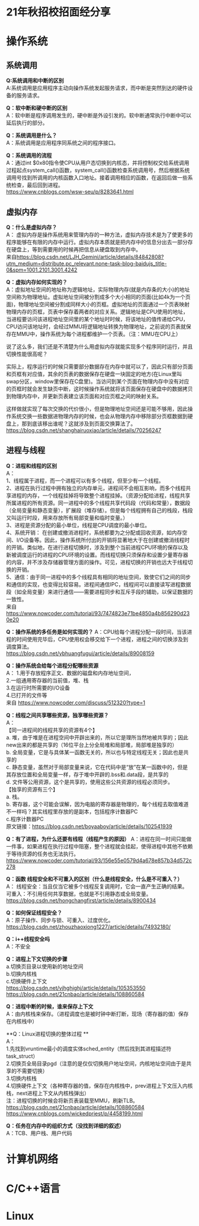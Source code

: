 # 21年秋招校招面经分享  



# 操作系统  
## 系统调用  
**Q:系统调用和中断的区别**  
A:系统调用是应用程序主动向操作系统发起服务请求，而中断是突然到达的硬件设备的服务请求。

**Q：软中断和硬中断的区别**   
A：软中断是程序调用发生的，硬中断是外设引发的。软中断通常执行中断中可以延后执行的部分。

**Q：系统调用是什么？**  
A：系统调用是应用程序同系统之间的程序接口。

**Q：系统调用的流程**  
A：通过int $0x80指令使CPU从用户态切换到内核态，并将控制权交给系统调用过程起点system_call()函数，system_call()函数检查系统调用号，然后根据系统调用号找到所调用的内核函数入口地址。接着调用相应的函数，在返回后做一些系统检查，最后回到进程。  
https://www.cnblogs.com/wsw-seu/p/8283641.html   

## 虚拟内存    
**Q：什么是虚拟内存？**   
A：
虚拟内存是操作系统用来管理内存的一种方法，虚拟内存技术是为了使更多的程序能够在有限的内存中运行。虚拟内存本质就是把内存中的信息分出去一部分存在硬盘上，等到需要用的时候再把信息从硬盘取到内存中。   
来自<https://blog.csdn.net/LJH_Gemini/article/details/84842808?utm_medium=distribute.pc_relevant.none-task-blog-baidujs_title-0&spm=1001.2101.3001.4242> 

**Q：虚拟内存如何实现的？**  
A：虚拟地址空间的地址称为逻辑地址，实际物理内存(就是内存条的大小)的地址空间称为物理地址。虚拟地址空间被分割成多个大小相同的页面(比如4k为一个页面)，物理地址空间被分割成同样大小的页框。虚拟地址的页面通过一个页表映射物理内存的页框，页表中保存着两者的对应关系。逻辑地址是CPU使用的地址，当进程要访问该进程地址空间里的某个地址时时候，将该地址的值传递给CPU，CPU访问该地址时，会经过MMU将逻辑地址转换为物理地址，之前说的页表就保存在MMU中，操作系统为每个进程都维护一个页表。（注：MMU在CPU上）

说了这么多，我们还是不清楚为什么用虚拟内存就能实现多个程序同时运行，并且切换性能很高呢？

实际上，程序运行的时候只需要部分数据存在内存中就可以了，因此只有部分页面和页框有对应值，其余的页表的数据保存在硬盘一块固定的地方(在Linux里叫swap分区，window里保存在C盘里)。当访问到某个页面在物理内存中没有对应的页框时就会发生缺页中断，这时候操作系统就将该页面保存在硬盘中的数据拷贝到物理内存中，并更新页表建立该页面和对应页框之间的映射关系。

这样做就实现了每次交换的代价很小，但是物理地址空间还是可能不够用，因此操作系统交换一些数据进物理内存的时候，也会从物理内存中移除部分页框数据到硬盘上，那到底该移出谁呢？这就涉及到页面交换算法了。
https://blog.csdn.net/shanghairuoxiao/article/details/70256247  

## 进程与线程  
**Q：进程和线程的区别**  
A：  
1、线程属于进程，而一个进程可以有多个线程，但至少有一个线程。  
2、进程在执行过程中拥有独立的内存单元，进程间不会相互影响，而多个线程共享进程的内存，一个线程挂掉将导致整个进程挂掉。（资源分配给进程，线程共享所属进程的所有资源。同一进程中的多个线程共享代码段（代码和常量），数据段（全局变量和静态变量），扩展段（堆存储）。但是每个线程拥有自己的栈段，栈段又叫运行时段，用来存放所有局部变量和临时变量。）   
3、进程是资源分配的最小单位，线程是CPU调度的最小单位。   
4、系统开销： 在创建或撤消进程时，系统都要为之分配或回收资源，如内存空间、I/O设备等。因此，操作系统所付出的开销将显著地大于在创建或撤消线程时的开销。类似地，在进行进程切换时，涉及到整个当前进程CPU环境的保存以及新被调度运行的进程的CPU环境的设置。而线程切换只须保存和设置少量寄存器的内容，并不涉及存储器管理方面的操作。可见，进程切换的开销也远大于线程切换的开销。   
5、通信：由于同一进程中的多个线程具有相同的地址空间，致使它们之间的同步和通信的实现，也变得比较容易。进程间通信IPC，线程间可以直接读写进程数据段（如全局变量）来进行通信——需要进程同步和互斥手段的辅助，以保证数据的一致性。  
来自 <https://www.nowcoder.com/tutorial/93/7474823e71be4850a4b856290d230e20> 

**Q：操作系统的多任务是如何实现的？**
A：CPU给每个进程分配一段时间，当该进程的时间使用完毕后，CPU使用权会移交给下一个进程，进程之间的切换涉及到调度算法。  
https://blog.csdn.net/ybhuangfugui/article/details/89008159

**Q：操作系统会给每个进程分配哪些资源**  
A：
1.用于存放程序正文、数据的磁盘和内存地址空间，  
2.一组通用寄存器的当前值，堆、栈  
3.在运行时所需要的I/O设备  
4.已打开的文件等  
来自 <https://www.nowcoder.com/discuss/512320?type=1> 

**Q：线程之间共享哪些资源，独享哪些资源？**  
A：  
【同一进程间的线程共享的资源有4个】  
a. 堆，由于堆是在进程空间中开辟出来的，所以它是理所当然地被共享的；因此new出来的都是共享的（16位平台上分全局堆和局部堆，局部堆是独享的）  
b. 全局变量，它是与具体某一函数无关的，所以也与特定线程无关；因此也是共享的  
c. 静态变量，虽然对于局部变量来说，它在代码中是“放”在某一函数中的，但是其存放位置和全局变量一样，存于堆中开辟的.bss和.data段，是共享的  
d. 文件等公用资源，这个是共享的，使用这些公共资源的线程必须同步。  
【独享的资源有三个】   
a. 栈。  
b. 寄存器，这个可能会误解，因为电脑的寄存器是物理的，每个线程去取值难道不一样吗？其实线程里存放的是副本，包括程序计数器PC  
c.程序计数器PC  
原文链接：https://blog.csdn.net/boyaaboy/article/details/102541939  

**Q：有了进程，为什么还要有线程（线程产生的原因）**
A：进程在同一时间只能做一件事，如果进程在执行过程中阻塞，整个进程就会挂起，使得进程中其他不依赖于等待资源的任务也无法执行。  
https://www.nowcoder.com/tutorial/93/156e55e0579d4a678e857b34d572c278

**Q：函数 线程安全和不可重入的区别（什么是线程安全，什么是不可重入？）**  
A：
线程安全：当且仅当它被多个线程反复调用时，它会一直产生正确的结果。  
可重入：不引用任何共享数据，也就是不引用静态或全局变量。  
https://blog.csdn.net/hongchangfirst/article/details/8900434

**Q：如何保证线程安全？**  
A：原子操作、同步与锁、可重入、过度优化。  
https://blog.csdn.net/zhouzhaoxiong1227/article/details/74932180/

**Q：i++线程安全吗**  
A：不安全

**Q：进程上下文切换的步骤**  
a.切换页目录以使用新的地址空间   
b.切换内核栈  
c.切换硬件上下文  
https://blog.csdn.net/vjhghjghj/article/details/105353550  
https://blog.csdn.net/21cnbao/article/details/108860584  

**Q：进程中断的时候，谁来保存上下文**  
A：由内核栈来保存。（进程调度也是被时钟中断打断，现场（寄存器的值）保存在内核栈中）  

**Q：Linux进程切换的整体过程 **  
A：  
1.先找到vruntime最小的调度实体sched_entity（然后找到其进程描述符task_struct）  
2.切换页全局目录pgd（注意的是仅仅切换用户地址空间，内核地址空间由于是共享的不需要切换）  
3.切换内核栈  
4.切换硬件上下文（各种寄存器的值，保存在内核栈中，prev进程上下文压入内核栈，next进程上下文从内核栈弹出）  
注：进程切换的时候会将新页表装载至MMU，刷新TLB。  
https://blog.csdn.net/21cnbao/article/details/108860584  
https://www.cnblogs.com/wickedpriest/p/4458199.html  

**Q：任务在内存中的组织方式（没找到详细的叙述）**  
A：TCB、用户栈、用户代码



# 计算机网络  



# C/C++语言  



# Linux   
